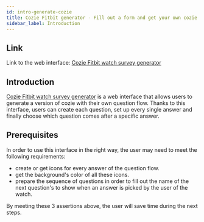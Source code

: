 ```yaml
---
id: intro-generate-cozie
title: Cozie Fitbit generator - Fill out a form and get your own cozie
sidebar_label: Introduction
---
```


## Link

Link to the web interface: [Cozie Fitbit watch survey generator](http://software-developments-pg.com/others/generate-cozie/add_question.php)

## Introduction

[Cozie Fitbit watch survey generator](http://software-developments-pg.com/others/generate-cozie/add_question.php) is a web interface that allows users to generate a version of cozie with their own question flow. Thanks to this interface, users can create each question, set up every single answer and finally choose which question comes after a specific answer.

## Prerequisites

In order to use this interface in the right way, the user may need to meet the following requirements:

- create or get icons for every answer of the question flow.
- get the background's color of all these icons.
- prepare the sequence of questions in order to fill out the name of the next question's to show when an answer is picked by the user of the watch.

By meeting these 3 assertions above, the user will save time during the next steps.

